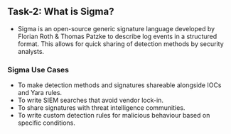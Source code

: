## Task-2: What is Sigma?
- Sigma is an open-source generic signature language developed by Florian Roth & Thomas Patzke to describe log events in a structured format. This allows for quick sharing of detection methods by security analysts.

### Sigma Use Cases
- To make detection methods and signatures shareable alongside IOCs and Yara rules.
- To write SIEM searches that avoid vendor lock-in.
- To share signatures with threat intelligence communities.
- To write custom detection rules for malicious behaviour based on specific conditions.
